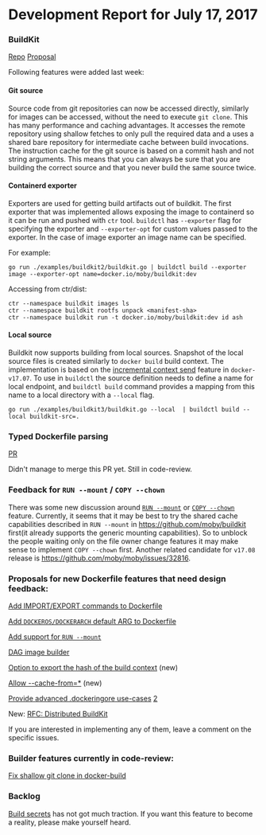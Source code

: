 # Development Report for July 17, 2017


### BuildKit

[Repo](https://github.com/moby/buildkit)
[Proposal](https://github.com/moby/moby/issues/32925)

Following features were added last week:

#### Git source

Source code from git repositories can now be accessed directly, similarly for images can be accessed, without the need to execute `git clone`. This has many performance and caching advantages. It accesses the remote repository using shallow fetches to only pull the required data and a uses a shared bare repository for intermediate cache between build invocations. The instruction cache for the git source is based on a commit hash and not string arguments. This means that you can always be sure that you are building the correct source and that you never build the same source twice.

#### Containerd exporter

Exporters are used for getting build artifacts out of buildkit. The first exporter that was implemented allows exposing the image to containerd so it can be run and pushed with `ctr` tool. `buildctl` has `--exporter` flag for specifying the exporter and `--exporter-opt` for custom values passed to the exporter. In the case of image exporter an image name can be specified.

For example:

```
go run ./examples/buildkit2/buildkit.go | buildctl build --exporter image --exporter-opt name=docker.io/moby/buildkit:dev
```

Accessing from ctr/dist:

```
ctr --namespace buildkit images ls
ctr --namespace buildkit rootfs unpack <manifest-sha>
ctr --namespace buildkit run -t docker.io/moby/buildkit:dev id ash
```

#### Local source

Buildkit now supports building from local sources. Snapshot of the local source files is created similarly to `docker build` build context. The implementation is based on the [incremental context send](https://github.com/moby/moby/pull/32677) feature in `docker-v17.07`. To use in `buildctl` the source definition needs to define a name for local endpoint, and `buildctl build` command provides a mapping from this name to a local directory with a `--local` flag.

```
go run ./examples/buildkit3/buildkit.go --local  | buildctl build --local buildkit-src=.
``` 

### Typed Dockerfile parsing

[PR](https://github.com/moby/moby/pull/33492)

Didn't manage to merge this PR yet. Still in code-review.


### Feedback for `RUN --mount` / `COPY --chown`

There was some new discussion around [`RUN --mount`](https://github.com/moby/moby/issues/32507) or [`COPY --chown`](https://github.com/moby/moby/issues/30110) feature. Currently, it seems that it may be best to try the shared cache capabilities described in `RUN --mount` in https://github.com/moby/buildkit first(it already supports the generic mounting capabilities). So to unblock the people waiting only on the file owner change features it may make sense to implement `COPY --chown` first. Another related candidate for `v17.08` release is https://github.com/moby/moby/issues/32816. 


### Proposals for new Dockerfile features that need design feedback:

[Add IMPORT/EXPORT commands to Dockerfile](https://github.com/moby/moby/issues/32100)

[Add `DOCKEROS/DOCKERARCH` default ARG to Dockerfile](https://github.com/moby/moby/issues/32487)

[Add support for `RUN --mount`](https://github.com/moby/moby/issues/32507)

[DAG image builder](https://github.com/moby/moby/issues/32550)

[Option to export the hash of the build context](https://github.com/moby/moby/issues/32963) (new)

[Allow --cache-from=*](https://github.com/moby/moby/issues/33002#issuecomment-299041162) (new)

[Provide advanced .dockeringore use-cases](https://github.com/moby/moby/issues/12886) [2](https://github.com/moby/moby/issues/12886#issuecomment-306247989)

New: [RFC: Distributed BuildKit](https://github.com/moby/buildkit/issues/62)

If you are interested in implementing any of them, leave a comment on the specific issues.

### Builder features currently in code-review:

[Fix shallow git clone in docker-build](https://github.com/moby/moby/pull/33704)

### Backlog

[Build secrets](https://github.com/moby/moby/issues/33343) has not got much traction. If you want this feature to become a reality, please make yourself heard.